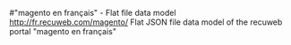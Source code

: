#"magento en français" - Flat file data model
http://fr.recuweb.com/magento/
Flat JSON file data model of the recuweb portal "magento en français"
